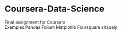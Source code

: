 # Coursera-Data-Science
Final assignment for Coursera   
Exemples Pandas Folium Matplotlib Foursquare shapely
